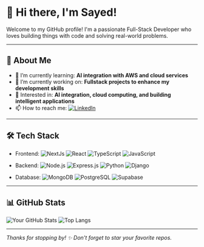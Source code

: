 # 👋 Hi there, I'm Sayed!

Welcome to my GitHub profile! I'm a passionate Full-Stack Developer who loves building things with code and solving real-world problems.

---

## 🚀 About Me

- 🌱 I’m currently learning: **AI integration with AWS and cloud services**
- 🔭 I’m currently working on: **Fullstack projects to enhance my development skills**
- 🧠 Interested in: **AI integration, cloud computing, and building intelligent applications**
- 📫 How to reach me:  [![LinkedIn](https://img.shields.io/badge/-LinkedIn-blue?style=flat-square&logo=linkedin)](https://linkedin.com/in/sayeddotexe)

---

## 🛠️ Tech Stack

- Frontend: ![NextJs](https://img.shields.io/badge/-NextJS-black?style=flat-square&logo=next.js)
![React](https://img.shields.io/badge/-React-black?style=flat-square&logo=react)
![TypeScript](https://img.shields.io/badge/-typescript-black?style=flat-square&logo=typescript)
![JavaScript](https://img.shields.io/badge/-JavaScript-black?style=flat-square&logo=javascript)

- Backend: ![Node.js](https://img.shields.io/badge/-nodejs-black?style=flat-square&logo=node.js)
![Express.js](https://img.shields.io/badge/-Express.js-black?style=flat-square&logo=express)
![Python](https://img.shields.io/badge/-Python-black?style=flat-square&logo=python)
![Django](https://img.shields.io/badge/-Django-black?style=flat-square&logo=django)

- Database: ![MongoDB](https://img.shields.io/badge/-MongoDB-black?style=flat-square&logo=mongodb)
![PostgreSQL](https://img.shields.io/badge/-PostgreSQL-black?style=flat-square&logo=postgresql)
![Supabase](https://img.shields.io/badge/-Supabase-black?style=flat-square&logo=supabase)


---

## 📊 GitHub Stats

![Your GitHub Stats](https://github-readme-stats.vercel.app/api?username=sayeddotexe&show_icons=true&theme=dark)
![Top Langs](https://github-readme-stats.vercel.app/api/top-langs/?username=sayeddotexe&layout=compact&theme=dark)

---

_Thanks for stopping by! ✨ Don't forget to star your favorite repos._
